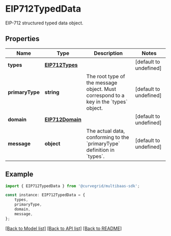 # EIP712TypedData

EIP-712 structured typed data object.

## Properties

Name | Type | Description | Notes
------------ | ------------- | ------------- | -------------
**types** | [**EIP712Types**](EIP712Types.md) |  | [default to undefined]
**primaryType** | **string** | The root type of the message object. Must correspond to a key in the &#x60;types&#x60; object. | [default to undefined]
**domain** | [**EIP712Domain**](EIP712Domain.md) |  | [default to undefined]
**message** | **object** | The actual data, conforming to the &#x60;primaryType&#x60; definition in &#x60;types&#x60;. | [default to undefined]

## Example

```typescript
import { EIP712TypedData } from '@curvegrid/multibaas-sdk';

const instance: EIP712TypedData = {
    types,
    primaryType,
    domain,
    message,
};
```

[[Back to Model list]](../README.md#documentation-for-models) [[Back to API list]](../README.md#documentation-for-api-endpoints) [[Back to README]](../README.md)
